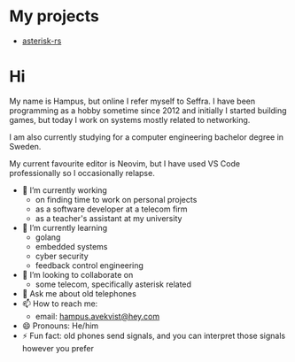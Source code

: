 # My projects
- [asterisk-rs](https://github.com/seffradev/asterisk-rs)

# Hi
My name is Hampus, but online I refer myself to Seffra.
I have been programming as a hobby sometime since 2012 and initially I started building games, but today I work on systems mostly related to networking. 

I am also currently studying for a computer engineering bachelor degree in Sweden. 

My current favourite editor is Neovim, but I have used VS Code professionally so I occasionally relapse. 

- 🔭 I’m currently working
  - on finding time to work on personal projects
  - as a software developer at a telecom firm
  - as a teacher's assistant at my university
- 🌱 I’m currently learning
  - golang
  - embedded systems
  - cyber security
  - feedback control engineering
- 👯 I’m looking to collaborate on
  - some telecom, specifically asterisk related
- 💬 Ask me about old telephones
- 📫 How to reach me:
  - email: hampus.avekvist@hey.com
- 😄 Pronouns: He/him
- ⚡ Fun fact: old phones send signals, and you can interpret those signals however you prefer
